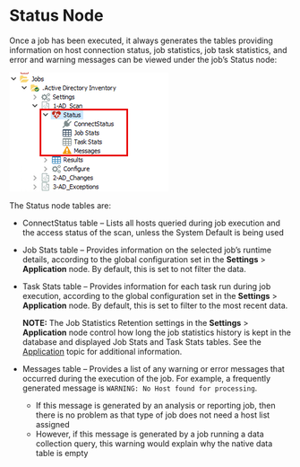 # Status Node

Once a job has been executed, it always generates the tables providing information on host connection status, job statistics, job task statistics, and error and warning messages can be viewed under the job’s Status node:

![Status Node](/static/img/product_docs/accessanalyzer/accessanalyzer/enterpriseauditor/admin/jobs/job/statusnode.png)

The Status node tables are:

- ConnectStatus table – Lists all hosts queried during job execution and the access status of the scan, unless the System Default is being used
- Job Stats table – Provides information on the selected job’s runtime details, according to the global configuration set in the __Settings__ > __Application__ node. By default, this is set to not filter the data.
- Task Stats table – Provides information for each task run during job execution, according to the global configuration set in the __Settings__ > __Application__ node. By default, this is set to filter to the most recent data.

  __NOTE:__ The Job Statistics Retention settings in the __Settings__ > __Application__ node control how long the job statistics history is kept in the database and displayed Job Stats and Task Stats tables. See the [Application](/docs/product_docs/accessanalyzer/accessanalyzer/enterpriseauditor/admin/settings/application/overview.md) topic for additional information.
- Messages table – Provides a list of any warning or error messages that occurred during the execution of the job. For example, a frequently generated message is ```WARNING: No Host found for processing```.

  - If this message is generated by an analysis or reporting job, then there is no problem as that type of job does not need a host list assigned
  - However, if this message is generated by a job running a data collection query, this warning would explain why the native data table is empty
